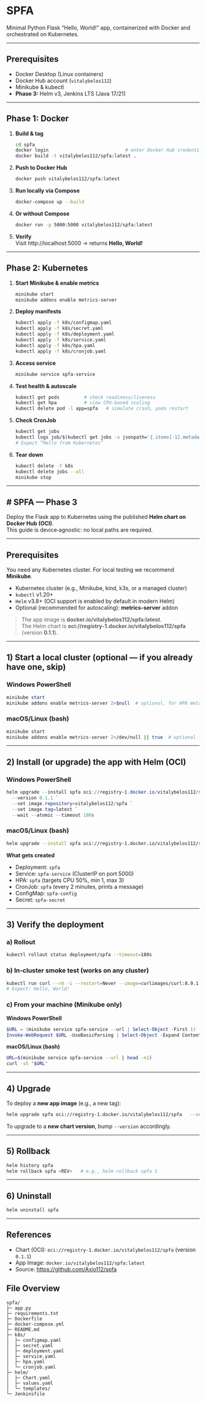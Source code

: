 # SPFA

Minimal Python Flask “Hello, World!” app, containerized with Docker and orchestrated on Kubernetes.

---

## Prerequisites

- Docker Desktop (Linux containers)
- Docker Hub account (`vitalybelos112`)
- Minikube & kubectl
- **Phase 3:** Helm v3, Jenkins LTS (Java 17/21)

---

## Phase 1: Docker

1. **Build & tag**
   ```bash
   cd spfa
   docker login                            # enter Docker Hub credentials
   docker build -t vitalybelos112/spfa:latest .
   ```
2. **Push to Docker Hub**
   ```bash
   docker push vitalybelos112/spfa:latest
   ```
3. **Run locally via Compose**
   ```bash
   docker-compose up --build
   ```
4. **Or without Compose**
   ```bash
   docker run -p 5000:5000 vitalybelos112/spfa:latest
   ```
5. **Verify**  
   Visit http://localhost:5000 → returns **Hello, World!**

---

## Phase 2: Kubernetes

1. **Start Minikube & enable metrics**
   ```bash
   minikube start
   minikube addons enable metrics-server
   ```
2. **Deploy manifests**
   ```bash
   kubectl apply -f k8s/configmap.yaml
   kubectl apply -f k8s/secret.yaml
   kubectl apply -f k8s/deployment.yaml
   kubectl apply -f k8s/service.yaml
   kubectl apply -f k8s/hpa.yaml
   kubectl apply -f k8s/cronjob.yaml
   ```
3. **Access service**
   ```bash
   minikube service spfa-service
   ```
4. **Test health & autoscale**
   ```bash
   kubectl get pods         # check readiness/liveness
   kubectl get hpa          # view CPU-based scaling
   kubectl delete pod -l app=spfa   # simulate crash, pods restart
   ```
5. **Check CronJob**
   ```bash
   kubectl get jobs
   kubectl logs job/$(kubectl get jobs -o jsonpath='{.items[-1].metadata.name}')
   # Expect “Hello from Kubernetes”
   ```
6. **Tear down**
   ```bash
   kubectl delete -f k8s
   kubectl delete jobs --all
   minikube stop
   ```

---

## # SPFA — Phase 3

Deploy the Flask app to Kubernetes using the published **Helm chart on Docker Hub (OCI)**.  
This guide is device‑agnostic: no local paths are required.

---

## Prerequisites

You need any Kubernetes cluster. For local testing we recommend **Minikube**.

- Kubernetes cluster (e.g., Minikube, kind, k3s, or a managed cluster)
- `kubectl` v1.20+
- `Helm` v3.8+ (OCI support is enabled by default in modern Helm)
- Optional (recommended for autoscaling): **metrics-server** addon

> The app image is **docker.io/vitalybelos112/spfa:latest**.  
> The Helm chart is **oci://registry-1.docker.io/vitalybelos112/spfa** (version **0.1.1**).

---

## 1) Start a local cluster (optional — if you already have one, skip)

### Windows PowerShell
```powershell
minikube start
minikube addons enable metrics-server 2>$null  # optional, for HPA metrics
```

### macOS/Linux (bash)
```bash
minikube start
minikube addons enable metrics-server 2>/dev/null || true  # optional
```

---

## 2) Install (or upgrade) the app with Helm (OCI)

### Windows PowerShell
```powershell
helm upgrade --install spfa oci://registry-1.docker.io/vitalybelos112/spfa `
  --version 0.1.1 `
  --set image.repository=vitalybelos112/spfa `
  --set image.tag=latest `
  --wait --atomic --timeout 180s
```

### macOS/Linux (bash)
```bash
helm upgrade --install spfa oci://registry-1.docker.io/vitalybelos112/spfa   --version 0.1.1   --set image.repository=vitalybelos112/spfa   --set image.tag=latest   --wait --atomic --timeout 180s
```

**What gets created**
- Deployment: `spfa`
- Service: `spfa-service` (ClusterIP on port 5000)
- HPA: `spfa` (targets CPU 50%, min 1, max 3)
- CronJob: `spfa` (every 2 minutes, prints a message)
- ConfigMap: `spfa-config`
- Secret: `spfa-secret`

---

## 3) Verify the deployment

### a) Rollout
```bash
kubectl rollout status deployment/spfa --timeout=180s
```

### b) In‑cluster smoke test (works on any cluster)
```bash
kubectl run curl --rm -i --restart=Never --image=curlimages/curl:8.9.1 --   sh -c "curl -sS http://spfa-service:5000 | head -n1"
# Expect: Hello, World!
```

### c) From your machine (Minikube only)
**Windows PowerShell**
```powershell
$URL = (minikube service spfa-service --url | Select-Object -First 1)
Invoke-WebRequest $URL -UseBasicParsing | Select-Object -Expand Content
```

**macOS/Linux (bash)**
```bash
URL=$(minikube service spfa-service --url | head -n1)
curl -sS "$URL"
```

---

## 4) Upgrade

To deploy a **new app image** (e.g., a new tag):
```bash
helm upgrade spfa oci://registry-1.docker.io/vitalybelos112/spfa   --version 0.1.1   --set image.repository=vitalybelos112/spfa   --set image.tag=<newTag>   --wait --atomic --timeout 180s
```

To upgrade to a **new chart version**, bump `--version` accordingly.

---

## 5) Rollback

```bash
helm history spfa
helm rollback spfa <REV>   # e.g., helm rollback spfa 1
```

---

## 6) Uninstall

```bash
helm uninstall spfa
```

---

## References

- Chart (OCI): `oci://registry-1.docker.io/vitalybelos112/spfa` (version `0.1.1`)
- App Image: `docker.io/vitalybelos112/spfa:latest`
- Source: https://github.com/Axio112/spfa


## File Overview

```
spfa/
├─ app.py
├─ requirements.txt
├─ Dockerfile
├─ docker-compose.yml
├─ README.md
├─ k8s/
│  ├─ configmap.yaml
│  ├─ secret.yaml
│  ├─ deployment.yaml
│  ├─ service.yaml
│  ├─ hpa.yaml
│  └─ cronjob.yaml
├─ helm/
│  ├─ Chart.yaml
│  ├─ values.yaml
│  └─ templates/
└─ Jenkinsfile
```
